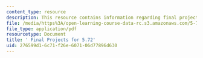 ```yaml
---
content_type: resource
description: This resource contains information regarding final projects.
file: /media/https%3A/open-learning-course-data-rc.s3.amazonaws.com/5-72-non-equilibrium-statistical-mechanics-spring-2012/276599d16c71f26e607106d77896d630_MIT5_72S12_finalProjects.pdf
file_type: application/pdf
resourcetype: Document
title: ' Final Projects for 5.72'
uid: 276599d1-6c71-f26e-6071-06d77896d630
---
```

